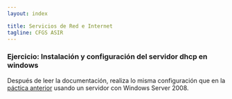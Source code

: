 ```yaml
---
layout: index

title: Servicios de Red e Internet
tagline: CFGS ASIR
---
```

### Ejercicio: Instalación y configuración del servidor dhcp en windows

Después de leer la documentación, realiza lo misma configuración que en la [páctica anterior](e_dhcp_1) usando un servidor con Windows Server 2008.

